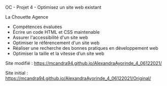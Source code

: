 OC - Projet 4 - Optimisez un site web existant

La Chouette Agence

- Compétences évaluées
- Écrire un code HTML et CSS maintenable
- Assurer l'accessibilité d'un site web
- Optimiser le référencement d'un site web
- Réaliser une recherche des bonnes pratiques en développement web
- Optimiser la taille et la vitesse d’un site web

Site modifié : https://mcandra94.github.io/AlexandraAyorinde_4_06122021/

Site initial : https://mcandra94.github.io/AlexandraAyorinde_4_06122021/Original/
